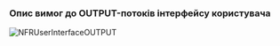 ### Опис вимог до OUTPUT-потоків інтерфейсу користувача
![NFRUserInterfaceOUTPUT](https://user-images.githubusercontent.com/79446015/191264202-1c949b1b-40bf-4a10-9eaf-c577eb299b2d.jpg)
